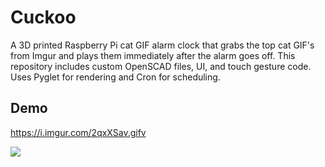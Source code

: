 # Cuckoo
A 3D printed Raspberry Pi cat GIF alarm clock that grabs the top cat GIF's from Imgur and plays them immediately after the alarm goes off. This repository includes custom OpenSCAD files, UI, and touch gesture code. Uses Pyglet for rendering and Cron for scheduling.

## Demo
https://i.imgur.com/2qxXSav.gifv

![](https://i.imgur.com/Dl6ymlW.jpg)
